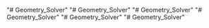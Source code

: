 "# Geometry_Solver" 
"# Geometry_Solver" 
"# Geometry_Solver" 
"# Geometry_Solver" 
"# Geometry_Solver" 
"# Geometry_Solver" 
